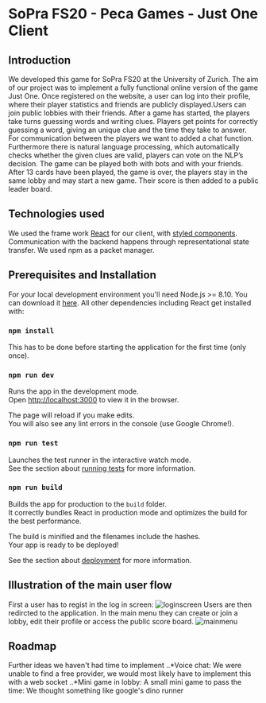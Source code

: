 # SoPra FS20 - Peca Games - Just One Client

## Introduction

We developed this game for SoPra FS20 at the University of Zurich. The aim of our project was to implement a fully functional online version of the game Just One. Once registered on the website, a user can log into their profile, where their player statistics and friends are publicly displayed.Users can join public lobbies with their friends. After a game has started, the players take turns guessing words and writing clues. Players get points for correctly guessing a word, giving an unique clue and the time they take to answer. For communication between the players we want to added a chat function. Furthermore there is natural language processing, which automatically checks whether the given clues are valid, players can vote on the NLP’s decision. The game can be played both with bots and with your friends. After 13 cards have been played, the game is over, the players stay in the same lobby and may start a new game. Their score is then added to a public leader board.

## Technologies used

We used the frame work [React](https://reactjs.org/) for our client, with [styled components](https://styled-components.com/). Communication with the backend happens through representational state transfer. We used npm as a packet manager.

## Prerequisites and Installation

For your local development environment you'll need Node.js >= 8.10. You can download it [here](https://nodejs.org). All other dependencies including React get installed with:

### `npm install`

This has to be done before starting the application for the first time (only once).

### `npm run dev`

Runs the app in the development mode.<br>
Open [http://localhost:3000](http://localhost:3000) to view it in the browser.

The page will reload if you make edits.<br>
You will also see any lint errors in the console (use Google Chrome!).

### `npm run test`

Launches the test runner in the interactive watch mode.<br>
See the section about [running tests](https://facebook.github.io/create-react-app/docs/running-tests) for more information.

### `npm run build`

Builds the app for production to the `build` folder.<br>
It correctly bundles React in production mode and optimizes the build for the best performance.

The build is minified and the filenames include the hashes.<br>
Your app is ready to be deployed!

See the section about [deployment](https://facebook.github.io/create-react-app/docs/deployment) for more information.

## Illustration of the main user flow

First a user has to regist in the log in screen:
![loginscreen](https://github.com/PecadoGames/pecadogames-justone-client/blob/master/picturesReadMe/LogInScreen.PNG?raw=true)
Users are then redircted to the application. In the main menu they can create or join a lobby, edit their profile or access the public score board.
![mainmenu](https://github.com/PecadoGames/pecadogames-justone-client/blob/master/picturesReadMe/MainMenu.PNG?raw=true)


## Roadmap
Further ideas we haven't had time to implement
..*Voice chat: We were unable to find a free provider, we would most likely have to implement this with a web socket
..*Mini game in lobby: A small mini game to pass the time: We thought something like google's dino runner

